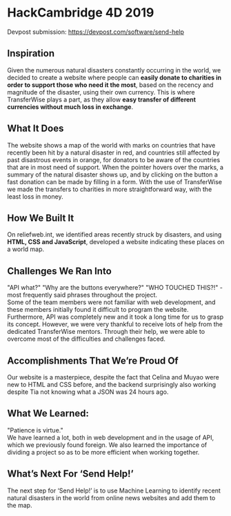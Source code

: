 # HackCambridge 4D 2019

Devpost submission: https://devpost.com/software/send-help

## Inspiration
Given the numerous natural disasters constantly occurring in the world, we decided to create a website where people can **easily donate to charities in order to support those who need it the most**, based on the recency and magnitude of the disaster, using their own currency. This is where TransferWise plays a part, as they allow **easy transfer of different currencies without much loss in exchange**.

## What It Does
The website shows a map of the world with marks on countries that have recently been hit by a natural disaster in red, and countries still affected by past disastrous events in orange, for donators to be aware of the countries that are in most need of support. When the pointer hovers over the marks, a summary of the natural disaster shows up, and by clicking on the button a fast donation can be made by filling in a form. With the use of TransferWise we made the transfers to charities in more straightforward way, with the least loss in money.

## How We Built It
On reliefweb.int, we identified areas recently struck by disasters, and using **HTML, CSS and JavaScript**, developed a website indicating these places on a world map.

## Challenges We Ran Into
"API what?" "Why are the buttons everywhere?" "WHO TOUCHED THIS?!" - most frequently said phrases throughout the project. <br>
Some of the team members were not familiar with web development, and these members initially found it difficult to program the website. Furthermore, API was completely new and it took a long time for us to grasp its concept. However, we were very thankful to receive lots of help from the dedicated TransferWise mentors. Through their help, we were able to overcome most of the difficulties and challenges faced.

## Accomplishments That We’re Proud Of
Our website is a masterpiece, despite the fact that Celina and Muyao were new to HTML and CSS before, and the backend surprisingly also working despite Tia not knowing what a JSON was 24 hours ago.

## What We Learned:
"Patience is virtue." <br>
We have learned a lot, both in web development and in the usage of API, which we previously found foreign. We also learned the importance of dividing a project so as to be more efficient when working together.

## What’s Next For ‘Send Help!’
The next step for ‘Send Help!’ is to use Machine Learning to identify recent natural disasters in the world from online news websites and add them to the map.

